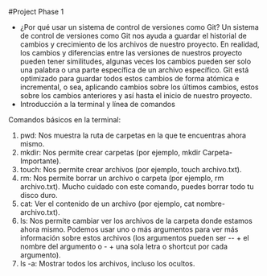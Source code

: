 #Project Phase 1

- ¿Por qué usar un sistema de control de versiones como Git?
Un sistema de control de versiones como Git nos ayuda a guardar el historial de cambios y crecimiento de los archivos de nuestro proyecto.
En realidad, los cambios y diferencias entre las versiones de nuestros proyecto pueden tener similitudes, algunas veces los cambios pueden ser solo una palabra o una parte específica de un archivo específico. Git está optimizado para guardar todos estos cambios de forma atómica e incremental, o sea, aplicando cambios sobre los últimos cambios, estos sobre los cambios anteriores y así hasta el inicio de nuestro proyecto.
- Introducción a la terminal y línea de comandos

Comandos básicos en la terminal:
1. pwd: Nos muestra la ruta de carpetas en la que te encuentras ahora mismo.
2. mkdir: Nos permite crear carpetas (por ejemplo, mkdir Carpeta-Importante).
3. touch: Nos permite crear archivos (por ejemplo, touch archivo.txt).
4. rm: Nos permite borrar un archivo o carpeta (por ejemplo, rm archivo.txt). Mucho cuidado con este comando, puedes borrar todo tu disco duro.
5. cat: Ver el contenido de un archivo (por ejemplo, cat nombre-archivo.txt).
6. ls: Nos permite cambiar ver los archivos de la carpeta donde estamos ahora mismo. Podemos usar uno o más argumentos para ver más información sobre estos archivos (los argumentos pueden ser -- + el nombre del argumento o - + una sola letra o shortcut por cada argumento).
7. ls -a: Mostrar todos los archivos, incluso los ocultos.
